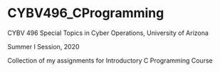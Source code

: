 # CYBV496_CProgramming

CYBV 496 Special Topics in Cyber Operations, University of Arizona 

Summer I Session, 2020

Collection of my assignments for Introductory C Programming Course
